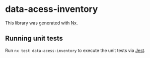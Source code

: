 # data-acess-inventory

This library was generated with [Nx](https://nx.dev).

## Running unit tests

Run `nx test data-acess-inventory` to execute the unit tests via [Jest](https://jestjs.io).

